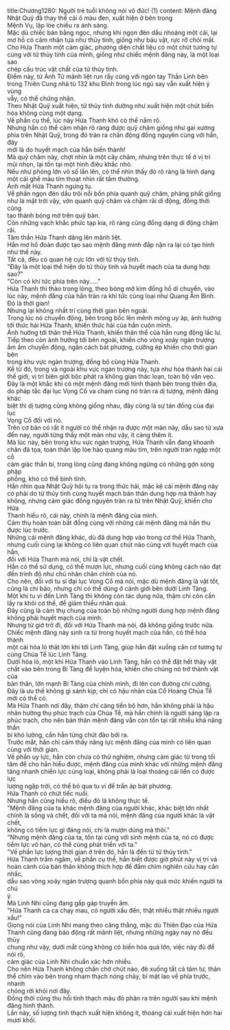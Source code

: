 title:Chương1280: Người trẻ tuổi không nói võ đức! (1)
content:
Mệnh đăng Nhật Quỹ đã thay thế cái ô màu đen, xuất hiện ở bên trong<br>Mệnh Vụ, lập lòe chiếu ra ánh sáng.<br>Mặc dù chiếc bàn bằng ngọc, nhưng khi ngọn đèn dầu nhoáng một cái, lại<br>mơ hồ có cảm nhận tựa như thủy tinh, giống như báu vật, rực rỡ chói mắt.<br>Cho Hứa Thanh một cảm giác, phương diện chất liệu có một chút tương tự<br>cùng với tử thủy tinh của mình, giống như chiếc mệnh đăng này, là một loại sao<br>chép cấu trúc vật chất của tử thủy tinh.<br>Điểm này, từ Ảnh Tử mãnh liệt run rẩy cùng với ngón tay Thần Linh bên<br>trong Thiên Cung nhà tù 132 khu Đinh trong lúc ngủ say vẫn xuất hiện ý vùng<br>vẫy, có thể chứng nhận.<br>Theo Nhật Quỹ xuất hiện, tử thủy tinh dường như xuất hiện một chút biến<br>hóa không cùng một dạng.<br>Về phần cụ thể, lúc này Hứa Thanh khó có thể nắm rõ.<br>Nhưng hắn có thể cảm nhận rõ ràng được quỹ châm giống như gai xương<br>phía trên Nhật Quỹ, trong đó tràn ra chấn động đồng nguyên cùng với hắn, đây<br>mới là do huyết mạch của hắn biến thành!<br>Mà quỹ châm này, chợt nhìn là một cây châm, nhưng trên thực tế ở vị trí<br>mũi nhọn, lại tồn tại một hình điêu khắc nhỏ.<br>Nếu như phóng lớn vô số lần lên, có thể nhìn thấy đó rõ ràng là hình dạng<br>một cái ghế màu tím thoạt nhìn rất tầm thường.<br>Ánh mắt Hứa Thanh ngưng tụ.<br>Về phần ngọn đèn dầu trôi nổi bốn phía quanh quỹ châm, phảng phất giống<br>như là mặt trời vậy, vờn quanh quỹ châm và chậm rãi di động, đồng thời cũng<br>tạo thành bóng mờ trên quỹ bàn.<br>Còn những vạch khắc phức tạp kia, rõ ràng cũng đồng dạng di động chậm<br>rãi.<br>Tâm thần Hứa Thanh dâng lên mãnh liệt.<br>Hắn mơ hồ đoán được tạo sao mệnh đăng mình đắp nặn ra lại có tạo hình<br>như thế này.<br>Tất cả, đều có quan hệ cực lớn với tử thủy tinh.<br>"Đây là một loại thể hiện do tử thủy tinh và huyết mạch của ta dung hợp<br>sao?"<br>"Còn có khí tức phía trên này....."<br>Hứa Thanh thì thào trong lòng, theo bóng mờ kim đồng hồ di chuyển, vào<br>lúc này, mệnh đăng của hắn tràn ra khí tức cùng loại như Quang Âm Bình.<br>Đó là thời gian!<br>Nhưng lại không nhất trí cùng thời gian bên ngoài.<br>Trong lúc nó chuyển động, bên trong bốc lên mênh mông uy áp, ảnh hưởng<br>tới thức hải Hứa Thanh, khiến thức hải của hắn cuộn mình.<br>Ảnh hưởng tới thân thể Hứa Thanh, khiến thân thể của hắn rung động lắc lư.<br>Tiếp theo còn ảnh hưởng tới bên ngoài, khiến cho vòng xoáy ngàn trượng<br>ầm ầm chuyển động, ngăn cách bát phương, cưỡng ép khiến cho thời gian bên<br>trong khu vực ngàn trượng, đồng bộ cùng Hứa Thanh.<br>Kể từ đó, trong và ngoài khu vực ngàn trượng này, tựa như hóa thành hai cái<br>thế giới, vị trí biên giới bộc phát ra không gian thác loạn, toàn bộ vặn vẹo.<br>Đây là một khắc khi có một mệnh đăng mới hình thành bên trong thiên địa,<br>do pháp tắc đại lục Vọng Cổ va chạm cùng nó tràn ra dị tượng, mệnh đăng khác<br>biệt thì dị tượng cũng không giống nhau, đây cũng là sự tán đồng của đại lục<br>Vọng Cổ đối với nó.<br>Trên cơ bản có rất ít người có thể nhận ra được một màn này, dẫu sao từ xưa<br>đến nay, người từng thấy một màn như vậy, ít càng thêm ít.<br>Mà lúc này, bên trong khu vực ngàn trượng, Hứa Thanh vẫn đang khoanh<br>chân đả tọa, toàn thân lập lòe hào quang màu tím, trên người tràn ngập một cỗ<br>cảm giác thần bí, trong lòng cũng đang không ngừng có những gợn sóng phập<br>phồng, khó có thể bình tĩnh.<br>Hắn nhìn qua Nhật Quỹ hội tụ ra trong thức hải, mặc kệ cái mệnh đăng này<br>có phải do tử thủy tinh cùng huyết mạch bản thân dung hợp mà thành hay<br>không, nhưng cảm giác đồng nguyên tràn ra từ trên Nhật Quỹ, khiến cho Hứa<br>Thanh hiểu rõ, cái này, chính là mệnh đăng của mình.<br>Cảm thụ hoàn toàn bất đồng cùng với những cái mệnh đăng mà hắn thu<br>được lúc trước.<br>Những cái mệnh đăng khác, dù đã dung hợp vào trong cơ thể Hứa Thanh,<br>nhưng cuối cùng lại không có liên quan chút nào cùng với huyết mạch của hắn,<br>đối với Hứa Thanh mà nói, chỉ là vật chết.<br>Hắn có thể sử dụng, có thể mượn lực, nhưng cuối cùng không cách nào đạt<br>đến trình độ như chủ nhân chân chính của nó.<br>Cho nên, đối với tu sĩ đại lục Vọng Cổ mà nói, mặc dù mệnh đăng là vật tốt,<br>cũng là chí bảo, nhưng chỉ có thể dùng ở cảnh giới bên dưới Linh Tàng.<br>Một khi tu vi đến Linh Tàng thì không còn tác dụng nữa, thậm chí còn cần<br>lấy ra khỏi cơ thể, để giảm thiểu nhân quả.<br>Đây cũng là cảm thụ chung của toàn bộ những người dung hợp mệnh đăng<br>không phải huyết mạch của mình.<br>Nhưng từ giờ trở đi, đối với Hứa Thanh mà nói, đã không giống trước nữa.<br>Chiếc mệnh đăng này sinh ra từ trong huyết mạch của hắn, có thể hóa thành<br>một cái hỏa lò thật lớn khi tới Linh Tàng, giúp hắn đặt xuống căn cơ tương tự<br>cùng Chúa Tể lúc Linh Tàng.<br>Dưới hỏa lò, một khi Hứa Thanh vào Linh Tàng, hắn có thể đặt hết thảy vật<br>chất vào bên trong Bí Tàng để luyện hóa, khiến cho chúng nó trở thành vật của<br>bản thân, lớn mạnh Bí Tàng của chính mình, đi lên con đường chí cường.<br>Đây là ưu thế không gì sánh kịp, chỉ có hậu nhân của Cổ Hoàng Chúa Tể<br>mới có thể có.<br>Mà Hứa Thanh nơi đây, thậm chí càng tiến bộ hơn, hắn không phải là hậu<br>nhân hưởng thụ phúc trạch của Chúa Tể, mà hắn chính là người sáng lập ra<br>phúc trạch, cho nên bản thân mệnh đăng vẫn còn tồn tại rất nhiều khả năng thần<br>bí khó lường, cần hắn từng chút đào bới ra.<br>Trước mắt, hắn chỉ cảm thấy năng lực mệnh đăng của mình có liên quan<br>cùng với thời gian.<br>Về phần uy lực, hắn còn chưa có thử nghiệm, nhưng cảm giác từ trong tối<br>tăm để cho hắn hiểu được, mệnh đăng của mình khác với những mệnh đăng<br>tăng nhanh chiến lực cùng loại, không phải là loại thoáng cái liền có được lực<br>lượng ngập trời, có thể bỏ qua tu vi để trấn áp bát phương.<br>Hứa Thanh có chút tiếc nuối.<br>Nhưng hắn cũng hiểu rõ, điều đó là không thực tế.<br>"Mệnh đăng của ta khác mệnh đăng của người khác, khác biệt lớn nhất<br>chính là sống và chết, đối với ta mà nói, mệnh đăng của người khác là vật chết,<br>không có tiềm lực gì đáng nói, chỉ là mượn dùng mà thôi."<br>"Nhưng mệnh đăng của ta, tồn tại cùng với sinh mệnh của ta, nó có được<br>tiềm lực vô hạn, có thể cùng phát triển với ta."<br>"Về phần lực lượng thời gian ở trên đó, hẳn là đến từ tử thủy tinh."<br>Hứa Thanh trầm ngâm, về phần cụ thể, hắn biết được giờ phút này vị trí và<br>hoàn cảnh của bản thân không thích hợp để đắm chìm nghiên cứu hay cân nhắc,<br>dẫu sao vòng xoáy ngàn trượng quanh bốn phía này quá mức khiến người ta chú<br>ý.<br>Mà Linh Nhi cũng đang gấp gáp truyền âm.<br>"Hứa Thanh ca ca chạy mau, có người xấu đến, thật nhiều thật nhiều người<br>xấu!"<br>Giọng nói của Linh Nhi mang theo căng thẳng, mặc dù Thiên Đạo của Hứa<br>Thanh cũng đang báo động rất mãnh liệt, nhưng những ngày nay nó đều thủy<br>chung như vậy, dưới mắt cũng không có biến hóa quá lớn, việc này đủ để nói rõ,<br>cảm giác của Linh Nhi chuẩn xác hơn nhiều.<br>Cho nên Hứa Thanh không chần chờ chút nào, đè xuống tất cả tâm tư, thân<br>thể chìm vào bên trong nham thạch nóng chảy, bí mật lao về phía trước, nhanh<br>chóng rời khỏi nơi đây.<br>Đồng thời cũng thu hồi tinh thạch màu đỏ phân ra trên người sau khi mệnh<br>đăng hình thành.<br>Lần này, số lượng tinh thạch xuất hiện không ít, thoáng cái xuất hiện hơn hai<br>mươi khối.